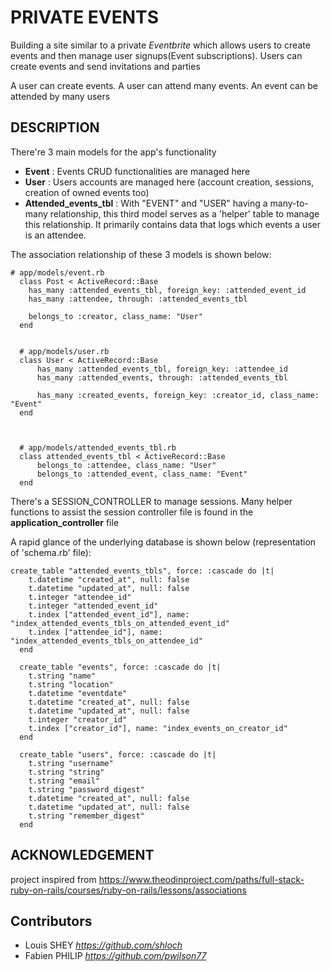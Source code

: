 # PRIVATE EVENTS

Building a site similar to a private *Eventbrite* which allows users to create events and then manage user signups(Event subscriptions). Users can create events and send invitations and parties

A user can create events. A user can attend many events. An event can be attended by many users

## DESCRIPTION

There're 3 main models for the app's functionality
- **Event** : Events CRUD functionalities are managed here
- **User** : Users accounts are managed here (account creation, sessions, creation of owned events too)
- **Attended_events_tbl** : With "EVENT" and "USER" having a many-to-many relationship, this third model serves as a 'helper' table to manage this relationship. It primarily contains data that logs which events a user is an attendee.

The association relationship of these 3 models is shown below: 

```
# app/models/event.rb
  class Post < ActiveRecord::Base
    has_many :attended_events_tbl, foreign_key: :attended_event_id
    has_many :attendee, through: :attended_events_tbl

    belongs_to :creator, class_name: "User"
  end


  # app/models/user.rb
  class User < ActiveRecord::Base
      has_many :attended_events_tbl, foreign_key: :attendee_id
      has_many :attended_events, through: :attended_events_tbl

      has_many :created_events, foreign_key: :creator_id, class_name: "Event"
  end



  # app/models/attended_events_tbl.rb
  class attended_events_tbl < ActiveRecord::Base
      belongs_to :attendee, class_name: "User"
      belongs_to :attended_event, class_name: "Event"
  end
```


There's a SESSION_CONTROLLER to manage sessions. Many helper functions to assist the session controller file is found in the **application_controller** file

A rapid glance  of the underlying database is shown below (representation of 'schema.rb' file):

```
create_table "attended_events_tbls", force: :cascade do |t|
    t.datetime "created_at", null: false
    t.datetime "updated_at", null: false
    t.integer "attendee_id"
    t.integer "attended_event_id"
    t.index ["attended_event_id"], name: "index_attended_events_tbls_on_attended_event_id"
    t.index ["attendee_id"], name: "index_attended_events_tbls_on_attendee_id"
  end

  create_table "events", force: :cascade do |t|
    t.string "name"
    t.string "location"
    t.datetime "eventdate"
    t.datetime "created_at", null: false
    t.datetime "updated_at", null: false
    t.integer "creator_id"
    t.index ["creator_id"], name: "index_events_on_creator_id"
  end

  create_table "users", force: :cascade do |t|
    t.string "username"
    t.string "string"
    t.string "email"
    t.string "password_digest"
    t.datetime "created_at", null: false
    t.datetime "updated_at", null: false
    t.string "remember_digest"
  end
```

## ACKNOWLEDGEMENT
project inspired from
https://www.theodinproject.com/paths/full-stack-ruby-on-rails/courses/ruby-on-rails/lessons/associations

## Contributors

- Louis SHEY _https://github.com/shloch_
- Fabien PHILIP _https://github.com/pwilson77_
